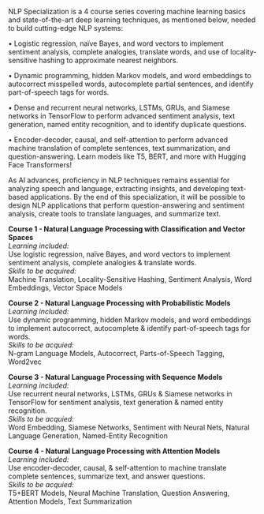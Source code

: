NLP Specialization is a 4 course series covering machine learning basics and state-of-the-art deep learning techniques, as mentioned below, needed to build cutting-edge NLP systems:

• Logistic regression, naïve Bayes, and word vectors to implement sentiment analysis, complete analogies, translate words, and use of locality-sensitive hashing to approximate nearest neighbors.

• Dynamic programming, hidden Markov models, and word embeddings to autocorrect misspelled words, autocomplete partial sentences, and identify part-of-speech tags for words.

• Dense and recurrent neural networks, LSTMs, GRUs, and Siamese networks in TensorFlow to perform advanced sentiment analysis, text generation, named entity recognition, and to identify duplicate questions. 

• Encoder-decoder, causal, and self-attention to perform advanced machine translation of complete sentences, text summarization, and question-answering. Learn models like T5, BERT, and more with Hugging Face Transformers!


As AI advances, proficiency in NLP techniques remains essential for analyzing speech and language, extracting insights, and developing text-based applications. By the end of this specialization, it will be possible to design NLP applications that perform question-answering and sentiment analysis, create tools to translate languages, and summarize text.


**Course 1 - Natural Language Processing with Classification and Vector Spaces**  
_Learning included:_  
Use logistic regression, naïve Bayes, and word vectors to implement sentiment analysis, complete analogies & translate words.  
_Skills to be acquired:_  
Machine Translation, Locality-Sensitive Hashing, Sentiment Analysis, Word Embeddings, Vector Space Models

**Course 2 - Natural Language Processing with Probabilistic Models**  
_Learning included:_  
Use dynamic programming, hidden Markov models, and word embeddings to implement autocorrect, autocomplete & identify part-of-speech tags for words.  
_Skills to be acquied:_  
N-gram Language Models, Autocorrect, Parts-of-Speech Tagging, Word2vec

**Course 3 - Natural Language Processing with Sequence Models**  
_Learning included:_  
Use recurrent neural networks, LSTMs, GRUs & Siamese networks in TensorFlow for sentiment analysis, text generation & named entity recognition.  
_Skills to be acquied:_  
Word Embedding, Siamese Networks, Sentiment with Neural Nets, Natural Language Generation, Named-Entity Recognition

**Course 4 - Natural Language Processing with Attention Models**  
_Learning included:_  
Use encoder-decoder, causal, & self-attention to machine translate complete sentences, summarize text, and answer questions.  
_Skills to be acquied:_  
T5+BERT Models, Neural Machine Translation, Question Answering, Attention Models, Text Summarization
